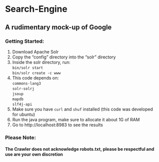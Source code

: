 # Search-Engine
## A rudimentary mock-up of Google

### Getting Started:  
  1. Download Apache Solr  
  2. Copy the “config” directory into the “solr” directory  
  3. Inside the solr directory, run:  
 `bin/solr start`  
 `bin/solr create -c www`  
  4. This code depends on:  
 `commons-lang3`  
 `solr-solrj`  
 `jsoup`  
 `mapdb`  
 `slf4j-api`  
  5. Make sure you have `curl` and `shuf` installed (this code was developed for ubuntu)  
  6. Run the java program, make sure to allocate it about 1G of RAM  
  7. Go to http://localhost:8983 to see the results
  
### Please Note:  
#### The Crawler does not acknowledge robots.txt, please be respectful and use are your own discretion 
